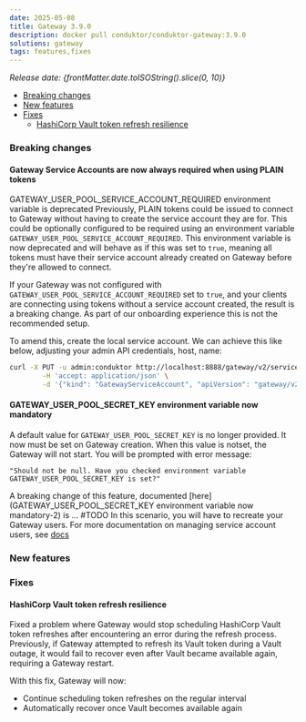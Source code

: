 ```yaml
---
date: 2025-05-08
title: Gateway 3.9.0
description: docker pull conduktor/conduktor-gateway:3.9.0
solutions: gateway
tags: features,fixes
---
```


*Release date: {frontMatter.date.toISOString().slice(0, 10)}*

- [Breaking changes](#breaking-changes)
- [New features](#new-features)
- [Fixes](#fixes)
    - [HashiCorp Vault token refresh resilience](#hashicorp-vault-token-refresh-resilience)

### Breaking changes

#### Gateway Service Accounts are now always required when using PLAIN tokens

GATEWAY_USER_POOL_SERVICE_ACCOUNT_REQUIRED environment variable is deprecated
Previously, PLAIN tokens could be issued to connect to Gateway without having to create the service account they are for.
This could be optionally configured to be required using an environment variable `GATEWAY_USER_POOL_SERVICE_ACCOUNT_REQUIRED`. This environment variable is now deprecated and will behave as if this was set to `true`, meaning all tokens must have their service account already created on Gateway before they're allowed to connect.

If your Gateway was not configured with `GATEWAY_USER_POOL_SERVICE_ACCOUNT_REQUIRED` set to `true`, and your clients are connecting using tokens without a service account created, the result is a breaking change. As part of our onboarding experience this is not the recommended setup.

To amend this, create the local service account. We can achieve this like below, adjusting your admin API credentials, host, name:

```bash
curl -X PUT -u admin:conduktor http://localhost:8888/gateway/v2/service-account \
        -H 'accept: application/json' \
        -d '{"kind": "GatewayServiceAccount", "apiVersion": "gateway/v2", "metadata": { "name": "admin", "vCluster": "passthrough"  }, "spec": { "type": "LOCAL" }}' 
```

#### GATEWAY_USER_POOL_SECRET_KEY environment variable now mandatory

A default value for `GATEWAY_USER_POOL_SECRET_KEY` is no longer provided. It now must be set on Gateway creation.
When this value is notset, the Gateway will not start. You will be prompted with error message:

```text
"Should not be null. Have you checked environment variable GATEWAY_USER_POOL_SECRET_KEY is set?"
```

A breaking change of this feature, documented [here](GATEWAY_USER_POOL_SECRET_KEY environment variable now mandatory-2) is ... #TODO
In this scenario, you will have to recreate your Gateway users. For more documentation on managing service account users, see [docs](https://docs.conduktor.io/gateway/how-to/manage-service-accounts-and-acls/#manage-a-local-service-account)  

### New features

### Fixes

#### HashiCorp Vault token refresh resilience

Fixed a problem where Gateway would stop scheduling HashiCorp Vault token refreshes after encountering an error during
the refresh process. Previously, if Gateway attempted to refresh its Vault token during a Vault outage, it would fail to
recover even after Vault became available again, requiring a Gateway restart.

With this fix, Gateway will now:

- Continue scheduling token refreshes on the regular interval
- Automatically recover once Vault becomes available again
